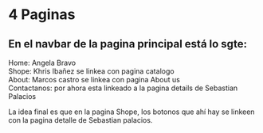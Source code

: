 # 4 Paginas
## En el navbar de la pagina principal está lo sgte:
Home: Angela Bravo  
Shope: Khris Ibañez se linkea con pagina catalogo  
About: Marcos castro se linkea con pagina About us  
Contactanos: por ahora esta linkeado a la pagina details de Sebastian Palacios    

La idea final es que en la pagina Shope, los botonos que ahí hay se linkeen con la pagina detalle de Sebastian palacios.
